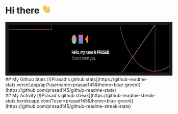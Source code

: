 # Hi there <img src="https://raw.githubusercontent.com/ABSphreak/ABSphreak/master/gifs/Hi.gif" width="30px">
<p>
<img src="https://github.com/prasad145/prasad145/blob/main/Banner.png" width="100%" height="150" border="10"/>
## My Github Stats
[![Prasad's github stats](https://github-readme-stats.vercel.app/api?username=prasad145&theme=blue-green)](https://github.com/prasad145/github-readme-stats)
<br>
## My Activity
[![Prasad's github streak](https://github-readme-streak-stats.herokuapp.com/?user=prasad145&theme=blue-green)](https://github.com/prasad145/github-readme-streak-stats)
</p>
